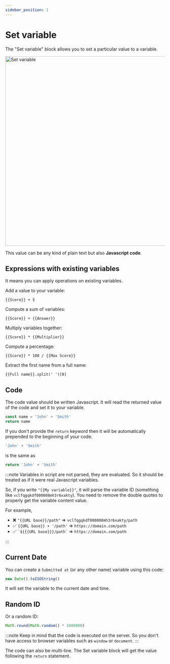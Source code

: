 ```yaml
---
sidebar_position: 1
---
```


# Set variable

The "Set variable" block allows you to set a particular value to a variable.

<img src="/img/blocks/logic/set-variable.png" width="600" alt="Set variable"/>

This value can be any kind of plain text but also **Javascript code**.

## Expressions with existing variables

It means you can apply operations on existing variables.

Add a value to your variable:

```
{{Score}} + 5
```

Compute a sum of variables:

```
{{Score}} + {{Answer}}
```

Multiply variables together:

```
{{Score}} * {{Multiplier}}
```

Compute a percentage:

```
{{Score}} * 100 / {{Max Score}}
```

Extract the first name from a full name:

```
{{Full name}}.split(' ')[0]
```

## Code

The code value should be written Javascript. It will read the returned value of the code and set it to your variable.

```js
const name = 'John' + 'Smith'
return name
```

If you don't provide the `return` keyword then it will be automatically prepended to the beginning of your code.

```js
'John' + 'Smith'
```

is the same as

```js
return 'John' + 'Smith'
```

:::note
Variables in script are not parsed, they are evaluated. So it should be treated as if it were real Javascript variables.

So, if you write `"{{My variable}}"`, it will parse the variable ID (something like `vclfqgqkdf000008mh3r6xakty`). You need to remove the double quotes to properly get the variable content value.

For example,

- ❌ `"{{URL base}}/path"` => `vclfqgqkdf000008mh3r6xakty/path`
- ✅ `{{URL base}} + '/path'` => `https://domain.com/path`
- ✅ `` `${{{URL base}}}/path` `` => `https://domain.com/path`

:::

## Current Date

You can create a `Submitted at` (or any other name) variable using this code:

```js
new Date().toISOString()
```

It will set the variable to the current date and time.

## Random ID

Or a random ID:

```js
Math.round(Math.random() * 1000000)
```

:::note
Keep in mind that the code is executed on the server. So you don't have access to browser variables such as `window` or `document`.
:::

The code can also be multi-line. The Set variable block will get the value following the `return` statement.
